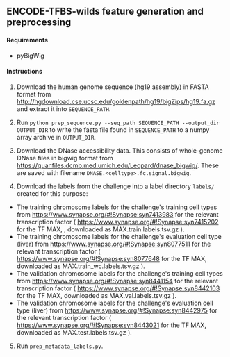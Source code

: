 ## ENCODE-TFBS-wilds feature generation and preprocessing

#### Requirements
- pyBigWig

#### Instructions

1. Download the human genome sequence (hg19 assembly) in FASTA format from http://hgdownload.cse.ucsc.edu/goldenpath/hg19/bigZips/hg19.fa.gz and extract it into `SEQUENCE_PATH`.

2. Run `python prep_sequence.py --seq_path SEQUENCE_PATH --output_dir OUTPUT_DIR` to write the fasta file found in `SEQUENCE_PATH` to a numpy array archive in `OUTPUT_DIR`.

3. Download the DNase accessibility data. This consists of whole-genome DNase files in bigwig format from https://guanfiles.dcmb.med.umich.edu/Leopard/dnase_bigwig/. These are saved with filename `DNASE.<celltype>.fc.signal.bigwig`.

4. Download the labels from the challenge into a label directory `labels/` created for this purpose:
  - The training chromosome labels for the challenge's training cell types from https://www.synapse.org/#!Synapse:syn7413983 for the relevant transcription factor ( https://www.synapse.org/#!Synapse:syn7415202 for the TF MAX, , downloaded as MAX.train.labels.tsv.gz ).
  - The training chromosome labels for the challenge's evaluation cell type (liver) from https://www.synapse.org/#!Synapse:syn8077511 for the relevant transcription factor ( https://www.synapse.org/#!Synapse:syn8077648 for the TF MAX, downloaded as MAX.train_wc.labels.tsv.gz ).
  - The validation chromosome labels for the challenge's training cell types from https://www.synapse.org/#!Synapse:syn8441154 for the relevant transcription factor ( https://www.synapse.org/#!Synapse:syn8442103 for the TF MAX, downloaded as MAX.val.labels.tsv.gz ). 
  - The validation chromosome labels for the challenge's evaluation cell type (liver) from https://www.synapse.org/#!Synapse:syn8442975 for the relevant transcription factor ( https://www.synapse.org/#!Synapse:syn8443021 for the TF MAX, downloaded as MAX.test.labels.tsv.gz ).

5. Run `prep_metadata_labels.py`.
